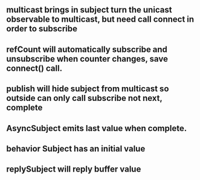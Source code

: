 ## multicast brings in subject turn the unicast observable to multicast, but need call connect in order to subscribe

## refCount will automatically subscribe and unsubscribe when counter changes, save connect() call.

## publish will hide subject from multicast so outside can only call subscribe not next, complete

## AsyncSubject emits last value when complete.

## behavior Subject has an initial value

## replySubject will reply buffer value
